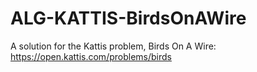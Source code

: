 # ALG-KATTIS-BirdsOnAWire

A solution for the Kattis problem, Birds On A Wire: https://open.kattis.com/problems/birds
